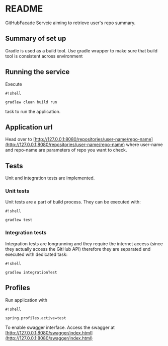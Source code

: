 # README #
GitHubFacade Servcie aiming to retrieve user's repo summary.

## Summary of set up ##
Gradle is used as a build tool. Use gradle wrapper to make sure that build tool is consistent across environment

## Running the service ##
Execute 

```
#!shell

gradlew clean build run
```
 
task to run the application.

## Application url ##
Head over to
[http://127.0.0.1:8080/repositories/user-name/repo-name](http://127.0.0.1:8080/repositories/user-name/repo-name)
where user-name and repo-name are parameters of repo you want to check.

## Tests ##
Unit and integration tests are implemented. 

### Unit tests ###
Unit tests are a part of build process. They can be executed with:

```
#!shell

gradlew test
```

### Integration tests ###

Integration tests are longrunning and they require the internet access (since they actually access the GitHub API) therefore they are separated end executed with dedicated task:

```
#!shell

gradlew integrationTest
```


## Profiles ##
Run application with 

```
#!shell

spring.profiles.active=test
```
To enable swagger interface. Access the swagger at
[http://127.0.0.1:8080/swagger/index.html](http://127.0.0.1:8080/swagger/index.html)